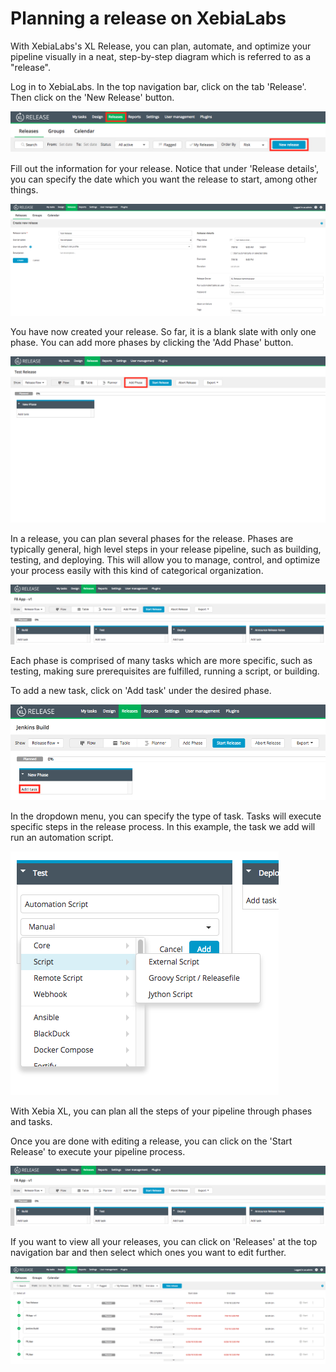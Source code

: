 # Planning a release on XebiaLabs

With XebiaLabs's XL Release, you can plan, automate, and optimize your pipeline visually in a neat, step-by-step diagram which is referred to as a "release". 

Log in to XebiaLabs. In the top navigation bar, click on the tab 'Release'. Then click on the 'New Release' button.

![new-release](assets/new-release.png)

Fill out the information for your release. Notice that under 'Release details', you can specify the date which you want the release to start, among other things. 

![create-new-release](assets/create-new-release.png)

You have now created your release. So far, it is a blank slate with only one phase. You can add more phases by clicking the 'Add Phase' button. 

![release](assets/add-phase.png)

In a release, you can plan several phases for the release. Phases are typically general, high level steps in your release pipeline, such as building, testing, and deploying. This will allow you to manage, control, and optimize your process easily with this kind of categorical organization. 

![phases](assets/phases.png)

Each phase is comprised of many tasks which are more specific, such as testing, making sure prerequisites are fulfilled, running a script, or building. 

To add a new task, click on 'Add task' under the desired phase. 

![add-task](assets/add-task.png)

In the dropdown menu, you can specify the type of task. Tasks will execute specific steps in the release process. In this example, the task we add will run an automation script. 

![create-task](assets/create-task.png)

With Xebia XL, you can plan all the steps of your pipeline through phases and tasks.

Once you are done with editing a release, you can click on the 'Start Release' to execute your pipeline process. 

![phases](assets/phases.png)

If you want to view all your releases, you can click on 'Releases' at the top navigation bar and then select which ones you want to edit further. 

![releases](assets/releases.png)